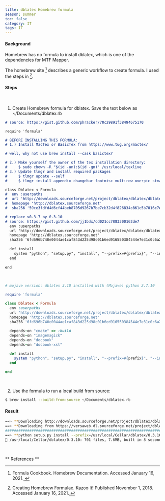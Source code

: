 ```yaml
---
title: dblatex Homebrew formula
season: summer
toc: false
category: IT
tags: IT
---
```

#### Background
Homebrew has no formula to install dblatex, which is one of the dependencies for MTF Mapper.

The homebrew site [^2] describes a generic workflow to create formula. I used the steps in [^1].

#### Steps
<br>

1. Create Homebrew formula for dblatex. Save the text below as ~/Documents/dblatex.rb
```md
# source: https://gist.github.com/phracker/70c29891f38494675170

require 'formula'

# BEFORE INSTALLING THIS FORMULA:
# 1.) Install MacTex or BasicTex from https://www.tug.org/mactex/

# well, why not use brew install --cask basictex?

# 2.) Make yourself the owner of the tex installation directory:
#     $ sudo chown -R "$(id -un):$(id -gn)" /usr/local/texlive
# 3.) Update tlmgr and install required packages
#     $ tlmgr update --self
#     $ tlmgr install appendix changebar footmisc multirow overpic stmaryrd subfigure titlesec wasysym

class Dblatex < Formula
#  env :userpaths
#  url 'http://downloads.sourceforge.net/project/dblatex/dblatex/dblatex-0.3.7/dblatex-0.3.7.tar.bz2'
#  homepage 'http://dblatex.sourceforge.net'
#  sha256 '59ce3fdfd4d6cf44beb8705d9267b7be7cb32d4f826834c861c5b7016c7e722e'

# replace v0.3.7 by 0.3.10
# source: https://gist.github.com/jj1bdx/cd021cc7883300162de7  
  env :userpaths
  url 'http://downloads.sourceforge.net/project/dblatex/dblatex/dblatex-0.3.10/dblatex-0.3.10.tar.bz2'
  homepage 'http://dblatex.sourceforge.net'
  sha256 '6fd696b740e0044ae1caf843d225d98c01b6ed916550384544e7e31c0c6a2cfa'
  
  def install
    system "python", "setup.py", "install", "--prefix=#{prefix}", "--install-scripts=#{bin}"
  end
  
end
```
<br>

```rb
# mojave version: dblatex 3.10 installed with (Mojave) python 2.7.10

require 'formula'

class Dblatex < Formula
  env :userpaths
  url 'http://downloads.sourceforge.net/project/dblatex/dblatex/dblatex-0.3.10/dblatex-0.3.10.tar.bz2'
  homepage 'http://dblatex.sourceforge.net'
  sha256 '6fd696b740e0044ae1caf843d225d98c01b6ed916550384544e7e31c0c6a2cfa'
 
  depends-on "cmake" => :build
  depends-on "imagemagick"
  depends-on "docbook"
  depends-on "docbook-xsl"

  def install
    system "python", "setup.py", "install", "--prefix=#{prefix}", "--install-scripts=#{bin}"
  end
  
end

```
<br>

2. Use the formula to run a local build from source:
```sh
$ brew install --build-from-source ~/Documents/dblatex.rb
```

#### Result 

```sh
==> **Downloading http://downloads.sourceforge.net/project/dblatex/dblatex/dblatex-0.3.10/dblatex-0.3.10.tar.bz2**
==> **Downloading from https://versaweb.dl.sourceforge.net/project/dblatex/dblatex/dblatex-0.3.10/dblatex-0.3.10.tar.bz2**
######################################################################## 100.0%
==> **python setup.py install --prefix=/usr/local/Cellar/dblatex/0.3.10 --install-scripts=/usr/local/Cellar/dblatex/0.3.10/bin**
🍺 /usr/local/Cellar/dblatex/0.3.10: 701 files, 7.6MB, built in 8 seconds
```
<br>

** References **


[^1]: Creating Homebrew Formulae. Kazoo It! Published November 1, 2018. Accessed January 16, 2021.[ ](https://kazoo.ga/create-homebrew-formulae/)
[^2]: Formula Cookbook. Homebrew Documentation. Accessed January 16, 2021.[ ](https://docs.brew.sh/Formula-Cookbook)